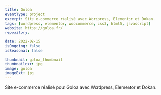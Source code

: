 ```yaml
---
title: Goloa
eventType: project
excerpt: Site e-commerce réalisé avec Wordpress, Elementor et Dokan.
tags: [wordpress, elementor, woocommerce, css3, html5, javascript]
website: https://goloa.fr/
repository:

date: 2022-02-15
isOngoing: false
isSeasonal: false

thumbnail: goloa_thumbnail
thumbnailExt: jpg
image: goloa
imageExt: jpg
---
```


Site e-commerce réalisé pour Goloa avec Wordpress, Elementor et Dokan.
